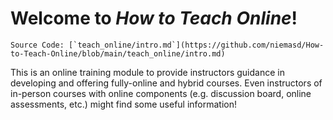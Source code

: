 # Welcome to *How to Teach Online*!

```{note}
Source Code: [`teach_online/intro.md`](https://github.com/niemasd/How-to-Teach-Online/blob/main/teach_online/intro.md)
```

This is an online training module to provide instructors guidance in developing and offering fully-online and hybrid courses.
Even instructors of in-person courses with online components
(e.g. discussion board, online assessments, etc.)
might find some useful information!

```{tableofcontents}
```
